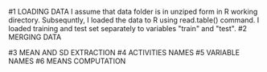 #1 LOADING DATA
I assume that data folder is in unziped form in R working directory. Subsequntly, I loaded the data to R using read.table() command. I loaded training and test set separately to variables "train" and "test". 
#2 MERGING DATA

#3 MEAN AND SD EXTRACTION
#4 ACTIVITIES NAMES
#5 VARIABLE NAMES
#6 MEANS COMPUTATION